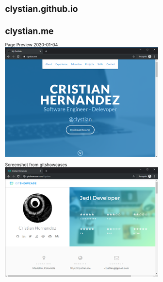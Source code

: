 # clystian.github.io
# clystian.me 

Page Preview 2020-01-04
![Kiku](images/personalwebsite-screenshot.png)

Screenshot from gitshowcases
![Kiku](images/gitshowcases-screenshot.png)
